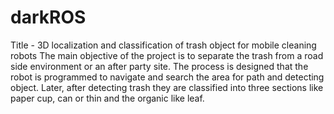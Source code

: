 # darkROS
Title - 3D localization and classification of trash object for mobile cleaning robots The main objective of the project is to separate the trash from a road side environment or an after party site. The process is designed that the robot is programmed to navigate and search the area for path and detecting object. Later, after detecting trash they are classified into three sections like paper cup, can or thin and the organic like leaf.
